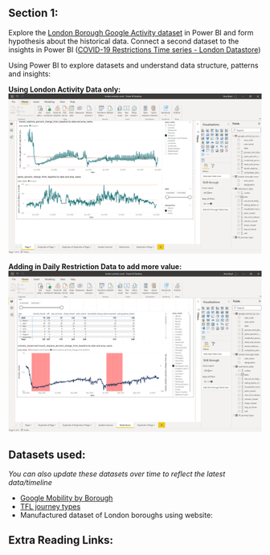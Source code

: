 ## Section 1: 

Explore the [London Borough Google Activity dataset](https://data.london.gov.uk/dataset/public-transport-journeys-type-transport) in Power BI and form hypothesis about the historical data. Connect a second dataset to the insights in Power BI ([COVID-19 Restrictions Time series - London Datastore](https://data.london.gov.uk/dataset/covid-19-restrictions-timeseries))

Using Power BI to explore datasets and understand data structure, patterns and insights:

**Using London Activity Data only:**
![Power BI Exploration with London Activity Dataset](section-1-powerbids1.png)

**Adding in Daily Restriction Data to add more value:**
![Power BI Exploration adding Daily Restrictions Information](section-1-powerbidsadded.png)

## Datasets used:
*You can also update these datasets over time to reflect the latest data/timeline*

* [Google Mobility by Borough](https://data.london.gov.uk/dataset/google-mobility-by-borough)
* [TFL journey types](https://data.london.gov.uk/dataset/public-transport-journeys-type-transport)
* Manufactured dataset of London boroughs using website:  

## Extra Reading Links:
